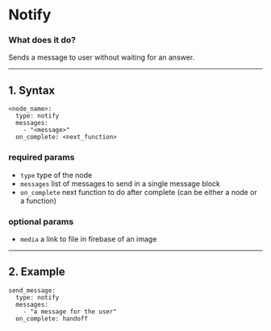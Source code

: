 # Notify

### What does it do?
Sends a message to user without waiting for an answer.
___
## 1. Syntax
```
<node_name>:
  type: notify
  messages:
    - "<message>"
  on_complete: <next_function>
```

### required params
-  `type` type of the node
- `messages` list of messages to send in a single message block
- `on_complete` next function to do after complete (can be either a node or a function)

### optional params
- `media` a link to file in firebase of an image

___
## 2. Example
```
send_message:
  type: notify
  messages:
    - "a message for the user"
  on_complete: handoff
```